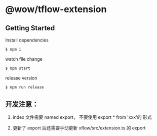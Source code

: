 # @wow/tflow-extension

## Getting Started

Install dependencies

```bash
$ npm i
```

watch file change

```bash
$ npm start
```

release version

```bash
$ npm run release
```

## 开发注意：

1. index 文件需要 named export， 不要使用 export \* from 'xxx'的 形式

2. 更新了 export 后还需要手动更新 xflow/src/extension.ts 的 export
